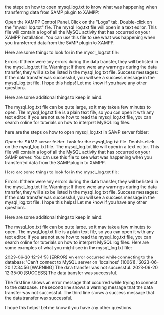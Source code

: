 


the steps on how to open mysql_log.txt to know what was happening when transferring data from SAMP plugin to XAMPP:

Open the XAMPP Control Panel.
Click on the "Logs" tab.
Double-click on the "mysql_log.txt" file.
The mysql_log.txt file will open in a text editor. This file will contain a log of all the MySQL activity that has occurred on your XAMPP installation. You can use this file to see what was happening when you transferred data from the SAMP plugin to XAMPP.

Here are some things to look for in the mysql_log.txt file:

Errors: If there were any errors during the data transfer, they will be listed in the mysql_log.txt file.
Warnings: If there were any warnings during the data transfer, they will also be listed in the mysql_log.txt file.
Success messages: If the data transfer was successful, you will see a success message in the mysql_log.txt file.
I hope this helps! Let me know if you have any other questions.

Here are some additional things to keep in mind:

The mysql_log.txt file can be quite large, so it may take a few minutes to open.
The mysql_log.txt file is a plain text file, so you can open it with any text editor.
If you are not sure how to read the mysql_log.txt file, you can search online for tutorials on how to interpret MySQL log files.



here are the steps on how to open mysql_log.txt in SAMP server folder:

Open the SAMP server folder.
Look for the mysql_log.txt file.
Double-click on the mysql_log.txt file.
The mysql_log.txt file will open in a text editor. This file will contain a log of all the MySQL activity that has occurred on your SAMP server. You can use this file to see what was happening when you transferred data from the SAMP plugin to XAMPP.

Here are some things to look for in the mysql_log.txt file:

Errors: If there were any errors during the data transfer, they will be listed in the mysql_log.txt file.
Warnings: If there were any warnings during the data transfer, they will also be listed in the mysql_log.txt file.
Success messages: If the data transfer was successful, you will see a success message in the mysql_log.txt file.
I hope this helps! Let me know if you have any other questions.

Here are some additional things to keep in mind:

The mysql_log.txt file can be quite large, so it may take a few minutes to open.
The mysql_log.txt file is a plain text file, so you can open it with any text editor.
If you are not sure how to read the mysql_log.txt file, you can search online for tutorials on how to interpret MySQL log files.
Here are some examples of what you might see in the mysql_log.txt file:

2023-06-20 12:34:56 [ERROR] An error occurred while connecting to the database: 'Can't connect to MySQL server on 'localhost' (10061).'
2023-06-20 12:34:56 [WARNING] The data transfer was not successful.
2023-06-20 12:35:00 [SUCCESS] The data transfer was successful.

The first line shows an error message that occurred while trying to connect to the database. The second line shows a warning message that the data transfer was not successful. The third line shows a success message that the data transfer was successful.

I hope this helps! Let me know if you have any other questions.

